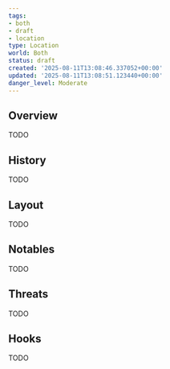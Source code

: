 ```yaml
---
tags:
- both
- draft
- location
type: Location
world: Both
status: draft
created: '2025-08-11T13:08:46.337052+00:00'
updated: '2025-08-11T13:08:51.123440+00:00'
danger_level: Moderate
---
```



## Overview

TODO
## History

TODO
## Layout

TODO
## Notables

TODO
## Threats

TODO
## Hooks

TODO

